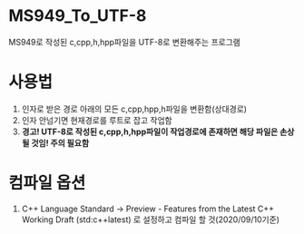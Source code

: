# MS949_To_UTF-8
MS949로 작성된 c,cpp,h,hpp파일을 UTF-8로 변환해주는 프로그램
# 사용법
1) 인자로 받은 경로 아래의 모든 c,cpp,hpp,h파일을 변환함(상대경로)
2) 인자 안넘기면 현재경로를 루트로 잡고 작업함
3) **경고! UTF-8로 작성된 c,cpp,h,hpp파일이 작업경로에 존재하면 해당 파일은 손상될 것임! 주의 필요함**
# 컴파일 옵션
1) C++ Language Standard -> Preview - Features from the Latest C++ Working Draft (std:c++latest) 로 설정하고 컴파일 할 것(2020/09/10기준)
